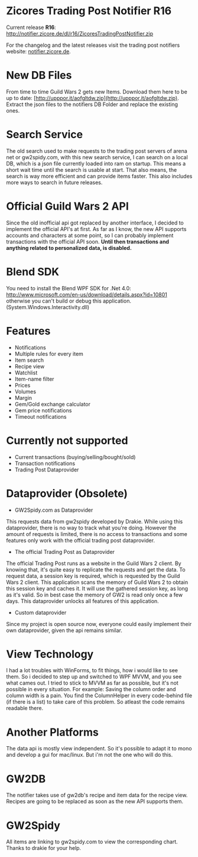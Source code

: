 Zicores Trading Post Notifier R16
=============================

Current release **R16**: http://notifier.zicore.de/dl/r16/ZicoresTradingPostNotifier.zip

For the changelog and the latest releases visit the trading post notifiers website: [notifier.zicore.de](http://notifier.zicore.de).

New DB Files
=========
From time to time Guild Wars 2 gets new Items.
Download them here to be up to date:  [http://upppor.it/aofgltdw.zip](http://upppor.it/aofgltdw.zip).
Extract the json files to the notifiers DB Folder and replace the existing ones.

Search Service
=========
The old search used to make requests to the trading post servers of arena net or gw2spidy.com, with this new search service, I can search on a local DB, which is a json file currently loaded into ram on startup. This means a short wait time until the search is usable at start. That also means, the search is way more efficient and can provide items faster.
This also includes more ways to search in future releases.

Official Guild Wars 2 API
=========
Since the old inofficial api got replaced by another interface, I decided to implement the official API's at first.
As far as I know, the new API supports accounts and characters at some point, so I can probably implement transactions with the official API soon. **Until then transactions and anything related to personalized data, is disabled.**

Blend SDK
=========
You need to install the Blend WPF SDK for .Net 4.0: http://www.microsoft.com/en-us/download/details.aspx?id=10801 otherwise you can't build or debug this application.
(System.Windows.Interactivity.dll)

Features
========
* Notifications
* Multiple rules for every item
* Item search
* Recipe view
* Watchlist
* Item-name filter
* Prices
* Volumes
* Margin
* Gem/Gold exchange calculator
* Gem price notifications
* Timeout notifications

Currently not supported
========
* Current transactions (buying/selling/bought/sold)
* Transaction notifications
* Trading Post Dataprovider

Dataprovider (Obsolete)
============
* GW2Spidy.com as Dataprovider

This requests data from gw2spidy developed by Drakie. 
While using this dataprovider, there is no way to track what you're doing.
However the amount of requests is limited, there is no access to transactions and some features only work with the official trading post dataprovider.

* The official Trading Post as Dataprovider

The official Trading Post runs as a website in the Guild Wars 2 client. By knowing that, it's quite easy to replicate the requests and get the data.
To request data, a session key is required, which is requested by the Guild Wars 2 client.
This application scans the memory of Guild Wars 2 to obtain this session key and caches it.
It will use the gathered session key, as long as it's valid. So in best case the memory of GW2 is read only once a few days.
This dataprovider unlocks all features of this application.

* Custom dataprovider

Since my project is open source now, everyone could easily implement their own dataprovider, given the api remains similar.

View Technology
===============
I had a lot troubles with WinForms, to fit things, how i would like to see them.
So i decided to step up and switched to WPF MVVM, and you see what cames out.
I tried to stick to MVVM as far as possible, but it's not possible in every situation.
For example: Saving the column order and column width is a pain. 
You find the ColumnHelper in every code-behind file (if there is a list) to take care of this problem.
So atleast the code remains readable there.

Another Platforms
=================
The data api is mostly view independent. So it's possible to adapt it to mono and develop a gui for mac/linux.
But i'm not the one who will do this.

GW2DB
=====
The notifier takes use of gw2db's recipe and item data for the recipe view.
Recipes are going to be replaced as soon as the new API supports them.

GW2Spidy
========
All items are linking to gw2spidy.com to view the corresponding chart. Thanks to drakie for your help.
